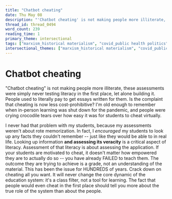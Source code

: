 ```yaml
---
title: "Chatbot cheating"
date: Thu May 08
description: "'Chatbot cheating' is not making people more illiterate, these assessments were simply never testing literacy in the first place, let alone building it."
thread_id: thread_0494
word_count: 239
reading_time: 1
primary_theme: intersectional
tags: ["marxism_historical materialism", "covid_public health politics"]
intersectional_themes: ["marxism_historical materialism", "covid_public health politics"]
---
```


# Chatbot cheating

"Chatbot cheating" is not making people more illiterate, these assessments were simply never testing literacy in the first place, let alone building it. People used to literally pay to get essays written for them. Is the complaint that cheating is now less cost-prohibitive? I'm old enough to remember when in-person learning was shut down for the pandemic, and people were crying crocodile tears over how easy it was for students to cheat virtually.

I never had that problem with my students, because my assessments weren't about rote memorization. In fact, I *encouraged* my students to look up any facts they couldn't remember -- just like they would be able to in real life. Looking up information **and assessing its veracity** is a critical aspect of literacy. Assessment of that literacy is about assessing the application. If your students are motivated to cheat, it doesn't matter how empowered they are to actually do so -- you have already FAILED to teach them. The outcome they are trying to achieve is a grade, not an understanding of the material. This has been the issue for HUNDREDS of years. Crack down on cheating all you want. It will never change the core dynamic of the education system: it's a class filter, not a tool for learning. The fact that people would even cheat in the first place should tell you more about the true role of the system than about the people.